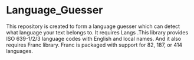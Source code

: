 # Language_Guesser
This repository  is created to form a language guesser which can detect what language  your text belongs to.
It requires Langs .This library provides ISO 639-1/2/3 language codes with English and local names. 
And it also requires Franc library. Franc is packaged with support for 82, 187, or 414 languages.
